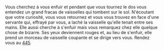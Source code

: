 Vous cherchez à vous enfuir et pendant que vous tournez le dos vous entendez un grand fracas de vaisselles qui tombent sur le sol. N'écoutant que votre curiosité, vous vous retournez et vous vous trouvez en face d'une servante qui, effrayé par vous, a laché la vaisselle qu'elle tenait entre ses mains. Elle aussi cherche à s'enfuir mais vous remarquez chez elle quelque chose de bizarre. Ses yeux deviennent rouges et, au lieu de s'enfuir, elle prend un morceau de vaisselle coupante et se dirige vers vous. Rendez vous au [445](445).